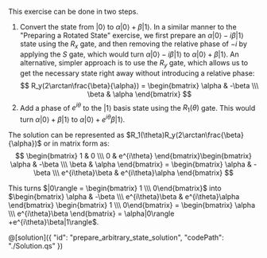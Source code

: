 This exercise can be done in two steps.

1. Convert the state from $|0\rangle$ to $\alpha|0\rangle + \beta|1\rangle$.
   In a similar manner to the "Preparing a Rotated State" exercise, we first prepare an $\alpha|0\rangle -i\beta|1\rangle$ state using the $R_x$ gate, and then removing the relative phase of $-i$ by applying the $S$ gate, which would turn $\alpha|0\rangle -i\beta|1\rangle$ to $\alpha|0\rangle + \beta|1\rangle$.
   An alternative, simpler approach is to use the $R_y$ gate, which allows us to get the necessary state right away without introducing a relative phase:
$$
R_y(2\arctan\frac{\beta}{\alpha}) = \begin{bmatrix} \alpha & -\beta \\\ \beta & \alpha \end{bmatrix}
$$
2. Add a phase of $e^{i\theta}$ to the $|1\rangle$ basis state using the $R_1(\theta)$ gate. This would turn $\alpha|0\rangle +\beta|1\rangle$ to $\alpha|0\rangle + e^{i\theta}\beta|1\rangle$.

The solution can be represented as $R_1(\theta)R_y(2\arctan\frac{\beta}{\alpha})$ or in matrix form as:
$$
\begin{bmatrix} 1 & 0 \\\ 0 & e^{i\theta} \end{bmatrix}\begin{bmatrix} \alpha & -\beta \\\ \beta & \alpha \end{bmatrix} = 
\begin{bmatrix} \alpha & -\beta \\\ e^{i\theta}\beta & e^{i\theta}\alpha \end{bmatrix}
$$

This turns $|0\rangle = \begin{bmatrix} 1 \\\ 0\end{bmatrix}$ into $\begin{bmatrix} \alpha & -\beta \\\ e^{i\theta}\beta & e^{i\theta}\alpha \end{bmatrix} \begin{bmatrix} 1 \\\ 0\end{bmatrix} = \begin{bmatrix} \alpha \\\ e^{i\theta}\beta \end{bmatrix} = \alpha|0\rangle +e^{i\theta}\beta|1\rangle$.

@[solution]({
    "id": "prepare_arbitrary_state_solution",
    "codePath": "./Solution.qs"
})
